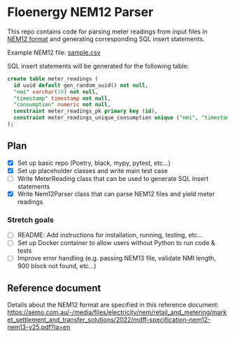 # Floenergy NEM12 Parser

This repo contains code for parsing meter readings from input files in [NEM12 format](https://aemo.com.au/-/media/files/electricity/nem/retail_and_metering/market_settlement_and_transfer_solutions/2022/mdff-specification-nem12-nem13-v25.pdf?la=en) and generating corresponding SQL insert statements.

Example NEM12 file: [sample.csv](/sample.csv)

SQL insert statements will be generated for the following table:

```sql
create table meter_readings (
  id uuid default gen_random_uuid() not null,
  "nmi" varchar(10) not null,
  "timestamp" timestamp not null,
  "consumption" numeric not null,
  constraint meter_readings_pk primary key (id),
  constraint meter_readings_unique_consumption unique ("nmi", "timestamp")
);
```

## Plan

- [x] Set up basic repo (Poetry, black, mypy, pytest, etc...)
- [x] Set up placeholder classes and write main test case
- [ ] Write MeterReading class that can be used to generate SQL insert statements
- [x] Write Nem12Parser class that can parse NEM12 files and yield meter readings

### Stretch goals

- [ ] README: Add instructions for installation, running, testing, etc...
- [ ] Set up Docker container to allow users without Python to run code & tests
- [ ] Improve error handling (e.g. passing NEM13 file, validate NMI length, 900 block not found, etc...)

## Reference document

Details about the NEM12 format are specified in this reference document: https://aemo.com.au/-/media/files/electricity/nem/retail_and_metering/market_settlement_and_transfer_solutions/2022/mdff-specification-nem12-nem13-v25.pdf?la=en
